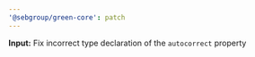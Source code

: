 ```yaml
---
'@sebgroup/green-core': patch
---
```


**Input:** Fix incorrect type declaration of the `autocorrect` property

